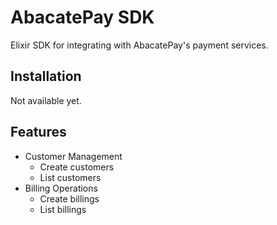 # AbacatePay SDK

<!-- [![Hex.pm](https://img.shields.io/hexpm/v/abacate_pay.svg)](https://hex.pm/packages/abacate_pay) -->
<!-- [![Documentation](https://img.shields.io/badge/documentation-gray)](https://hexdocs.pm/abacate_pay) -->

Elixir SDK for integrating with AbacatePay's payment services.

## Installation

<!-- Add `abacate_pay` to your list of dependencies in `mix.exs`:  -->
Not available yet.

## Features

- Customer Management
  - Create customers
  - List customers
- Billing Operations
  - Create billings
  - List billings